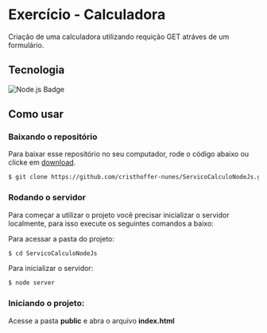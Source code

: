 # Exercício - Calculadora

Criação de uma calculadora utilizando requição GET atráves de um formulário.

## Tecnologia
![Node.js Badge](https://img.shields.io/badge/Node.js-43853D?style=for-the-badge&logo=node.js&logoColor=white)


## Como usar

### Baixando o repositório

Para baixar esse repositório no seu computador, rode o código abaixo ou clicke em [download](https://github.com/cristhoffer-nunes/ServicoCalculoNodeJs/archive/main.zip).

```bash
$ git clone https://github.com/cristhoffer-nunes/ServicoCalculoNodeJs.git
```

### Rodando o servidor

Para começar a utilizar o projeto você precisar inicializar o servidor localmente, para isso execute os seguintes comandos a baixo:

Para acessar a pasta do projeto:

```bash
$ cd ServicoCalculoNodeJs
```

Para inicializar o servidor:

```bash
$ node server
```

### Iniciando o projeto:

Acesse a pasta <b>public</b> e abra o arquivo <b>index.html</b>


